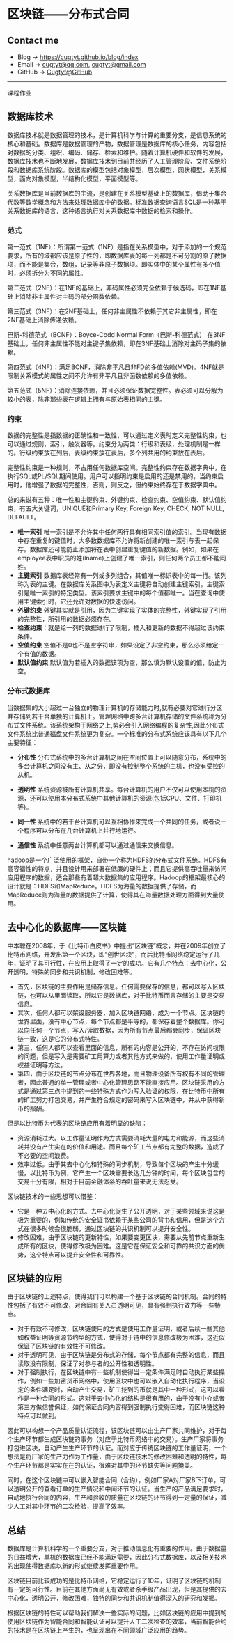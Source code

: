 # 区块链——分布式合同

## Contact me

* Blog -> <https://cugtyt.github.io/blog/index>
* Email -> <cugtyt@qq.com>, <cugtyt@gmail.com>
* GitHub -> [Cugtyt@GitHub](https://github.com/Cugtyt)

---

课程作业

## 数据库技术

数据库技术就是数据管理的技术，是计算机科学与计算的重要分支，是信息系统的核心和基础。数据库是数据管理的产物，数据管理是数据库的核心任务，内容包括对数据的分类、组织、编码、储存、检索和维护。随着计算机硬件和软件的发展，数据库技术也不断地发展，数据库技术到目前共经历了人工管理阶段、文件系统阶段和数据库系统阶段。数据库的模型包括对象模型，层次模型，网状模型，关系模型，面向对象模型，半结构化模型，平面模型等。

关系数据库是当前数据库的主流，是创建在关系模型基础上的数据库，借助于集合代数等数学概念和方法来处理数据库中的数据。标准数据查询语言SQL是一种基于关系数据库的语言，这种语言执行对关系数据库中数据的检索和操作。

### 范式

第一范式（1NF）：所谓第一范式（1NF）是指在关系模型中，对于添加的一个规范要求，所有的域都应该是原子性的，即数据库表的每一列都是不可分割的原子数据项，而不能是集合，数组，记录等非原子数据项。即实体中的某个属性有多个值时，必须拆分为不同的属性。

第二范式（2NF）：在1NF的基础上，非码属性必须完全依赖于候选码，即在1NF基础上消除非主属性对主码的部分函数依赖。

第三范式（3NF）：在2NF基础上，任何非主属性不依赖于其它非主属性，即在2NF基础上消除传递依赖。

巴斯-科德范式（BCNF）：Boyce-Codd Normal Form（巴斯-科德范式）
在3NF基础上，任何非主属性不能对主键子集依赖，即在3NF基础上消除对主码子集的依赖。

第四范式（4NF）：满足BCNF，消除非平凡且非FD的多值依赖(MVD)。4NF就是限制关系模式的属性之间不允许有非平凡且非函数依赖的多值依赖。

第五范式（5NF）：消除连接依赖，并且必须保证数据完整性。表必须可以分解为较小的表，除非那些表在逻辑上拥有与原始表相同的主键。

### 约束

数据的完整性是指数据的正确性和一致性，可以通过定义表时定义完整性约束，也可以通过规则，索引，触发器等。约束分为两类：行级和表级，处理机制是一样的。行级约束放在列后，表级约束放在表后，多个列共用的约束放在表后。

完整性约束是一种规则，不占用任何数据库空间。完整性约束存在数据字典中，在执行SQL或PL/SQL期间使用。用户可以指明约束是启用的还是禁用的，当约束启用时，他增强了数据的完整性，否则，则反之，但约束始终存在于数据字典中。

总的来说有五种：唯一性和主键约束、外键约束、检查约束、空值约束、默认值约束，有五大关键词，UNIQUE和Primary Key, Foreign Key, CHECK, NOT NULL, DEFAULT。

* **唯一索引** 唯一索引是不允许其中任何两行具有相同索引值的索引。当现有数据中存在重复的键值时，大多数数据库不允许将新创建的唯一索引与表一起保存。数据库还可能防止添加将在表中创建重复键值的新数据。例如，如果在employee表中职员的姓(lname)上创建了唯一索引，则任何两个员工都不能同姓。
* **主键索引** 数据库表经常有一列或多列组合，其值唯一标识表中的每一行。该列称为表的主键。在数据库关系图中为表定义主键将自动创建主键索引，主键索引是唯一索引的特定类型。该索引要求主键中的每个值都唯一。当在查询中使用主键索引时，它还允许对数据的快速访问。
* **外键约束** 外键其实就是引用，因为主键实现了实体的完整性，外键实现了引用的完整性，所引用的数据必须存在。
* **检查约束**：就是给一列的数据进行了限制，插入和更新的数据不得超过该约束条件。
* **空值约束** 空值不是0也不是空字符串，如果设定了非空约束，那么必须给定一个有值的数据。
* **默认值约束** 默认值为若插入的数据该项为空，那么填为默认设置的值，防止为空。

### 分布式数据库

当数据集的大小超过一台独立的物理计算机的存储能力时,就有必要对它进行分区并存储到若干台单独的计算机上。管理网络中跨多台计算机存储的文件系统称为分布式文件系统。该系统架构于网络之上,势必会引入网络编程的复杂性,因此分布式文件系统比普通磁盘文件系统更为复杂。一个标准的分布式系统应该具有以下几个主要特征：

* **分布性** 分布式系统中的多台计算机之间在空间位置上可以随意分布，系统中的多台计算机之间没有主、从之分，即没有控制整个系统的主机，也没有受控的从机。

* **透明性** 系统资源被所有计算机共享。每台计算机的用户不仅可以使用本机的资源，还可以使用本分布式系统中其他计算机的资源(包括CPU、文件、打印机等)。

* **同一性** 系统中的若干台计算机可以互相协作来完成一个共同的任务，或者说一个程序可以分布在几台计算机上并行地运行。

* **通信性** 系统中任意两台计算机都可以通过通信来交换信息。

hadoop是一个广泛使用的框架，自带一个称为HDFS的分布式文件系统。HDFS有高容错性的特点，并且设计用来部署在低廉的硬件上；而且它提供高吞吐量来访问应用程序的数据，适合那些有着超大数据集的应用程序。Hadoop的框架最核心的设计就是：HDFS和MapReduce。HDFS为海量的数据提供了存储，而MapReduce则为海量的数据提供了计算，使得其在海量数据处理方面得到大量使用。

## 去中心化的数据库——区块链

中本聪在2008年，于《比特币白皮书》中提出“区块链”概念，并在2009年创立了比特币网络，开发出第一个区块，即“创世区块”，而后比特币网络稳定运行了几年，证明了其可行性，在应用上取得了一定的成功。它有几个特点：去中心化，公开透明，特殊的同步和共识机制，修改困难等。

* 首先，区块链的主要作用是储存信息。任何需要保存的信息，都可以写入区块链，也可以从里面读取，所以它是数据库，对于比特币而言存储的主要是交易信息。
* 其次，任何人都可以架设服务器，加入区块链网络，成为一个节点。区块链的世界里面，没有中心节点，每个节点都是平等的，都保存着整个数据库。你可以向任何一个节点，写入/读取数据，因为所有节点最后都会同步，保证区块链一致，这是它的分布式特性。
* 第三，任何人都可以查看里面的信息，所有的内容是公开的，不存在访问权限的问题，但是写入是需要矿工用算力或者其他方式来做的，使用工作量证明或权益证明等方法。
* 第四，由于区块链的节点分布在世界各地，而且物理设备所有权有不同的管理者，因此普通的单一管理或者中心化管理思路不能直接应用。区块链采用的方式是通过第三点中提到的一些特殊方式作为写入验证的权限，在比特币中所有的矿工努力打包交易，并产生符合规定的密码来写入区块链中，并从中获得新币的报酬。

但是以比特币为代表的区块链应用有着明显的缺陷：

* 资源消耗过大。以工作量证明作为方式需要消耗大量的电力和能源，而这些消耗并没有产生实在的价值和用途。而且每个矿工节点都有完整的数据，造成了不必要的空间浪费。
* 效率过低。由于其去中心化和特殊的同步机制，导致每个区块的产生十分缓慢，以比特币为例，它产生一个区块需要长达几分钟的时间，每个区块包含的交易十分有限，相对于目前金融体系的吞吐量来说无法忍受。

区块链技术的一些思想可以借鉴：

* 它是一种去中心化的方式。去中心化促生了公开透明，对于某些领域来说这是极为重要的，例如传统的安全证书依赖于某些公司的背书和信用，但是这个方式在很多时候会很脆弱，通过区块链的共识机制可以提升安全性。
* 修改困难，由于区块链的更新特性，如果要变更区块，需要从先前节点重新生成所有的区块，使得修改极为困难。这是它在保证安全和可靠的共识方面的优势，这个特点可以提升安全性和可靠性。

## 区块链的应用

由于区块链的上述特点，使得我们可以构建一个基于区块链的合同机制。合同的特性包括了有效不可修改，对合同有关人员透明可见，具有强制执行效力等一些特点。

* 对于有效不可修改，区块链使用的方式是使用工作量证明，或者后续一些其他如权益证明等资源节约型的方式，使得对于链中的信息修改极为困难，这近似保证了区块链的有效性不可修改。
* 对于透明可见，由于区块链是分布式的存储，每个节点都有完整的信息，而且读取没有限制，保证了对参与者的公开性和透明性。
* 对于强制执行，在区块链中有一些机制使得当一定条件满足时自动执行某些操作，例如一些加密货币网络中，使用区块中也可以嵌入自动化执行程序，当设定的条件满足时，自动产生交易，矿工挖到的币就是其中一种形式，这可以看作是一种合同的形式。这对于去中心化的结构是很有用的，由于没有中介或者第三方做信誉保证，如何保证合同内容得到强制执行变得困难，而区块链这种特点可以做到。

因此可以构想一个产品质量认证流程，该区块链可以由生产厂家共同维护，对于每个生产环节都生成区块链的事务（对应于比特币网络中的交易）。生产厂家将事务打包进区块，自动产生生产环节的认证。而对应于传统区块链的工作量证明，一个想法是将厂家的生产力作为工作量，由于区块链技术的修改困难和透明的特性，每个生产环节都是实实在在的认证，很难对其中的环节缺失等问题掩盖。

同时，在这个区块链中可以嵌入智能合同（合约），例如厂家A对厂家B下订单，可以透明公开的查看订单的生产情况和中间环节的认证。当生产的产品满足要求时，自动地执行合同的内容，生产和验收的质量在区块链的环节得到一定量的保证，减少人工对其中环节的二次检验，提高了效率。

## 总结

数据库是计算机科学的一个重要分支，对于推动信息化有重要的作用。由于数据量的日益增大，单机的数据库已经不能满足需要，因此分布式数据库，以及相关技术的出现使得数据库以新的形式继续发挥重要作用。

区块链目前比较成功的是比特币网络，它稳定运行了10年，证明了区块链的机制有一定的可行性。目前在其他方面尚无有效或者杀手级产品出现，但是其提供的去中心化，透明公开，修改困难，独特的同步和共识机制值得深入的研究和发掘。

根据区块链的特性可以帮助我们解决一些实际的问题，比如区块链的应用中提到的使用区块链作为智能合同和智能认证可以提升人工二次检查的效率，当前智能合约的技术是在区块链上产生的，也呈现出在不同领域广泛应用的趋势。